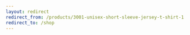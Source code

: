 ```yaml
---
layout: redirect
redirect_from: /products/3001-unisex-short-sleeve-jersey-t-shirt-1
redirect_to: /shop
---
```

